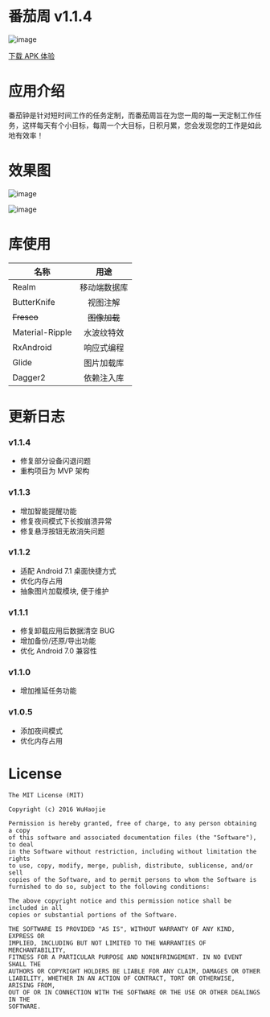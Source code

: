 # 番茄周 v1.1.4
![image](https://github.com/a-voyager/WeekToDo/raw/master/imgs/icon.png "效果图")

[下载 APK 体验][1]


# 应用介绍
番茄钟是针对短时间工作的任务定制，而番茄周旨在为您一周的每一天定制工作任务，这样每天有个小目标，每周一个大目标，日积月累，您会发现您的工作是如此地有效率！

# 效果图

![image](https://github.com/a-voyager/WeekToDo/raw/master/imgs/0.png "效果图")

![image](https://github.com/a-voyager/WeekToDo/raw/master/imgs/1.png "效果图")

# 库使用

|    名称       |  用途         |
| ------------- |:-------------:|
| Realm         | 移动端数据库  |
| ButterKnife   |  视图注解     |
| ~~Fresco~~    | ~~图像加载~~  |
|Material-Ripple| 水波纹特效    |
| RxAndroid     | 响应式编程    |
| Glide         | 图片加载库    |
| Dagger2       | 依赖注入库    |

# 更新日志

### v1.1.4
 - 修复部分设备闪退问题
 - 重构项目为 MVP 架构

### v1.1.3
 - 增加智能提醒功能
 - 修复夜间模式下长按崩溃异常
 - 修复悬浮按钮无故消失问题

### v1.1.2
 - 适配 Android 7.1 桌面快捷方式
 - 优化内存占用
 - 抽象图片加载模块, 便于维护

### v1.1.1
 - 修复卸载应用后数据清空 BUG
 - 增加备份/还原/导出功能
 - 优化 Android 7.0 兼容性

### v1.1.0
 - 增加推延任务功能

### v1.0.5
 - 添加夜间模式
 - 优化内存占用



# License
    The MIT License (MIT)

    Copyright (c) 2016 WuHaojie

    Permission is hereby granted, free of charge, to any person obtaining a copy
    of this software and associated documentation files (the "Software"), to deal
    in the Software without restriction, including without limitation the rights
    to use, copy, modify, merge, publish, distribute, sublicense, and/or sell
    copies of the Software, and to permit persons to whom the Software is
    furnished to do so, subject to the following conditions:

    The above copyright notice and this permission notice shall be included in all
    copies or substantial portions of the Software.

    THE SOFTWARE IS PROVIDED "AS IS", WITHOUT WARRANTY OF ANY KIND, EXPRESS OR
    IMPLIED, INCLUDING BUT NOT LIMITED TO THE WARRANTIES OF MERCHANTABILITY,
    FITNESS FOR A PARTICULAR PURPOSE AND NONINFRINGEMENT. IN NO EVENT SHALL THE
    AUTHORS OR COPYRIGHT HOLDERS BE LIABLE FOR ANY CLAIM, DAMAGES OR OTHER
    LIABILITY, WHETHER IN AN ACTION OF CONTRACT, TORT OR OTHERWISE, ARISING FROM,
    OUT OF OR IN CONNECTION WITH THE SOFTWARE OR THE USE OR OTHER DEALINGS IN THE
    SOFTWARE.


  [1]: https://github.com/a-voyager/WeekToDo/raw/master/apk/app-release.apk